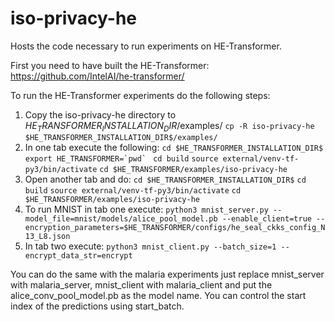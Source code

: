 # iso-privacy-he

Hosts the code necessary to run experiments on HE-Transformer. 

First you need to have built the HE-Transformer: https://github.com/IntelAI/he-transformer/

To run the HE-Transformer experiments do the following steps:
1. Copy the iso-privacy-he directory to $HE_TRANSFORMER_INSTALLATION_DIR$/examples/
```cp -R iso-privacy-he $HE_TRANSFORMER_INSTALLATION_DIR$/examples/```
2. In one tab execute the following: 
```cd $HE_TRANSFORMER_INSTALLATION_DIR$```
```export HE_TRANSFORMER=`pwd` ```
```cd build```
```source external/venv-tf-py3/bin/activate```
```cd $HE_TRANSFORMER/examples/iso-privacy-he```
3. Open another tab and do:
```cd $HE_TRANSFORMER_INSTALLATION_DIR$```
```cd build```
```source external/venv-tf-py3/bin/activate```
```cd $HE_TRANSFORMER/examples/iso-privacy-he```
4. To run MNIST in tab one execute: 
```python3 mnist_server.py --model_file=mnist/models/alice_pool_model.pb --enable_client=true --encryption_parameters=$HE_TRANSFORMER/configs/he_seal_ckks_config_N13_L8.json ```
5. In tab two execute: 
```python3 mnist_client.py --batch_size=1 --encrypt_data_str=encrypt```

You can do the same with the malaria experiments just replace mnist_server with malaria_server, 
mnist_client with malaria_client and put the alice_conv_pool_model.pb as the model name.
You can control the start index of the predictions using start_batch. 